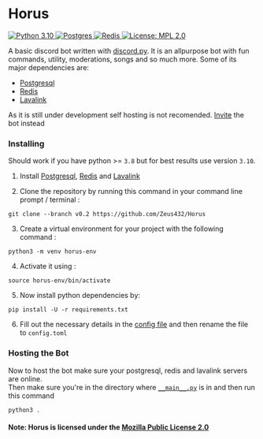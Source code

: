 # Horus

<a href="https://www.python.org/downloads/">
    <img src="https://img.shields.io/badge/Python-14354C?style=for-the-badge&logo=python&logoColor=yellow" alt="Python 3.10">
  </a>
  <a href="https://www.postgresql.org/">
     <img src="https://img.shields.io/badge/postgres-%23316192.svg?style=for-the-badge&logo=postgresql&logoColor=white" alt="Postgres">
  </a>
  <a href="https://redis.io">
     <img src="https://img.shields.io/badge/redis-%23DD0031.svg?style=for-the-badge&logo=redis&logoColor=white" alt="Redis">
  </a>
  <a href="https://opensource.org/licenses/MPL-2.0">
     <img src="https://img.shields.io/badge/License-MPL_2.0-brightgreen?style=for-the-badge&logo=appveyor.svg" alt="License: MPL 2.0">
  </a>

A basic discord bot written with [discord.py](https://github.com/Rapptz/discord.py). It is an allpurpose bot with fun commands, utility, moderations, songs and so much more. Some of its major dependencies are:
- [Postgresql](https://www.postgresql.org)
- [Redis](https://redis.io)
- [Lavalink](https://github.com/freyacodes/Lavalink)

As it is still under development self hosting is not recomended. [Invite](https://discord.com/api/oauth2/authorize?client_id=858335663571992618&permissions=67420289&scope=bot+applications.commands) the bot instead

### Installing
Should work if you have python >= `3.8` but for best results use version `3.10`.
1. Install [Postgresql](https://www.postgresql.org/download/), [Redis](https://redis.io/download/) and [Lavalink](https://github.com/freyacodes/Lavalink/releases/tag/3.4)

2. Clone the repository by running this command in your command line prompt / terminal :
```
git clone --branch v0.2 https://github.com/Zeus432/Horus
```

3. Create a virtual environment for your project with the following command :
```
python3 -m venv horus-env
```

4. Activate it using :
```
source horus-env/bin/activate
```

5. Now install python dependencies by:
```
pip install -U -r requirements.txt
```

6. Fill out the necessary details in the [config file](Core/config-sample.toml) and then rename the file to `config.toml`

### Hosting the Bot
Now to host the bot make sure your postgresql, redis and lavalink servers are online.  
Then make sure you're in the directory where [`__main__.py`](__main__.py) is in and then run this command
```
python3 .
```

#### Note: Horus is licensed under the [Mozilla Public License 2.0](LICENSE)